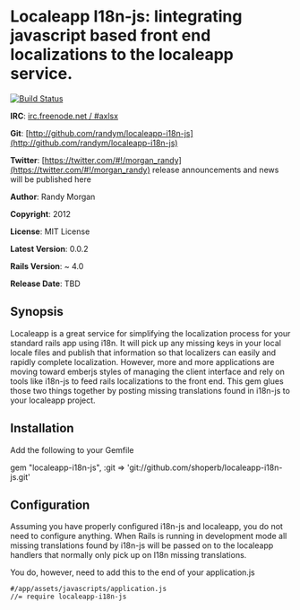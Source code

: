 Localeapp I18n-js: Iintegrating javascript based front end localizations to the localeapp service.
====================================
[![Build Status](https://secure.travis-ci.org/randym/localeapp-i18n-js.png)](http://travis-ci.org/randym/localeapp-i18n-js/)

**IRC**:          [irc.freenode.net / #axlsx](irc://irc.freenode.net/axlsx)

**Git**:          [http://github.com/randym/localeapp-i18n-js](http://github.com/randym/localeapp-i18n-js)

**Twitter**:      [https://twitter.com/#!/morgan_randy](https://twitter.com/#!/morgan_randy) release announcements and news will be published here

**Author**:       Randy Morgan

**Copyright**:    2012

**License**:      MIT License

**Latest Version**: 0.0.2

**Rails Version**: ~ 4.0

**Release Date**: TBD

Synopsis
--------
Localeapp is a great service for simplifying the localization process for your standard rails app using i18n. It will pick up any missing keys in your local locale files and publish that information so that localizers can easily and rapidly complete localization. However, more and more applications are moving toward emberjs styles of managing the client interface and rely on tools like i18n-js to feed rails localizations to the front end. This gem glues those two things together by posting missing translations found in i18n-js to your localeapp project.


Installation
------------
Add the following to your Gemfile

  gem "localeapp-i18n-js",  :git => 'git://github.com/shoperb/localeapp-i18n-js.git'

Configuration
-------------

Assuming you have properly configured i18n-js and localeapp, you do not need to configure anything. When Rails is running in development mode all missing translations found by i18n-js will be passed on to the localeapp handlers that normally only pick up on I18n missing translations.

You do, however, need to add this to the end of your application.js

    #/app/assets/javascripts/application.js
    //= require localeapp-i18n-js

